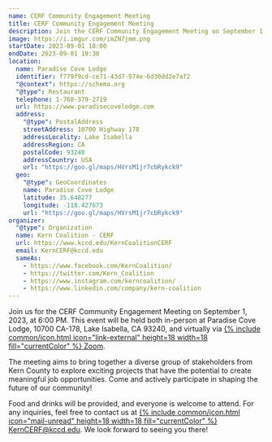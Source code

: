 ```yaml
---
name: CERF Community Engagement Meeting
title: CERF Community Engagement Meeting
description: Join the CERF Community Engagement Meeting on September 1, 2023, at 6:00 PM. Explore job opportunities in Kern County. In-person & virtual. All welcome!
image: https://i.imgur.com/imZN7jmm.png
startDate: 2023-09-01 18:00
endDate: 2023-09-01 19:30
location:
  name: Paradise Cove Lodge
  identifier: f779f9cd-ce71-43d7-974e-6d30dd2e7af2
  "@context": https://schema.org
  "@type": Restaurant
  telephone: 1-760-379-2719
  url: https://www.paradisecovelodge.com
  address:
    "@type": PostalAddress
    streetAddress: 10700 Highway 178
    addressLocality: Lake Isabella
    addressRegion: CA
    postalCode: 93240
    addressCountry: USA
    url: "https://goo.gl/maps/HVrsM1jr7cbRykck9"
  geo:
    "@type": GeoCoordinates
    name: Paradise Cove Lodge
    latitude: 35.648277
    longitude: -118.427673
    url: "https://goo.gl/maps/HVrsM1jr7cbRykck9"
organizer:
  "@type": Organization
  name: Kern Coalition - CERF
  url: https://www.kccd.edu/KernCoalitionCERF
  email: KernCERF@kccd.edu
  sameAs:
    - https://www.facebook.com/KernCoalition/
    - https://twitter.com/Kern_Coalition
    - https://www.instagram.com/kerncoalition/
    - https://www.linkedin.com/company/kern-coalition
---
```

Join us for the CERF Community Engagement Meeting on September 1, 2023, at 6:00 PM. This event will be held both in-person at Paradise Cove Lodge, 10700 CA-178, Lake Isabella, CA 93240, and virtually via [{% include common/icon.html icon="link-external" height=18 width=18 fill="currentColor" %} Zoom](https://www.bit.ly/cerfeastkern).

The meeting aims to bring together a diverse group of stakeholders from Kern County to explore exciting projects that have the potential to create meaningful job opportunities. Come and actively participate in shaping the future of our community!

Food and drinks will be provided, and everyone is welcome to attend. For any inquiries, feel free to contact us at [{% include common/icon.html icon="mail-unread" height=18 width=18 fill="currentColor" %} KernCERF@kccd.edu](mailto:KernCERF@kccd.edu). We look forward to seeing you there!
